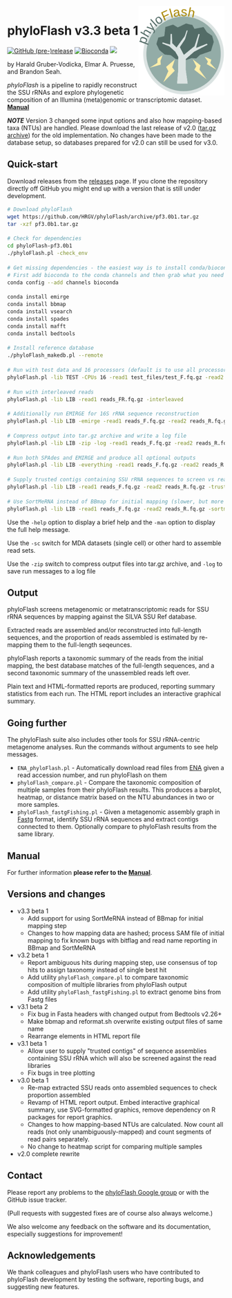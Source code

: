<img align="right" src="docs/phyloFlash_logo.png" width="200" alt="phyloFlash logo"/>

phyloFlash v3.3 beta 1
======================

[![GitHub (pre-)release](https://img.shields.io/github/release/HRGV/phyloflash/all.svg?label=Latest%20Version)]()
[![Bioconda](https://img.shields.io/conda/vn/Bioconda/phyloFlash.svg)](https://bioconda.github.io/recipes/phyloflash/README.html)
[![](https://img.shields.io/conda/dn/Bioconda/phyloflash.svg)](https://anaconda.org/bioconda/phyloflash/files)

by Harald Gruber-Vodicka, Elmar A. Pruesse, and Brandon Seah.

*phyloFlash* is a pipeline to rapidly reconstruct the SSU rRNAs and explore phylogenetic composition of an Illumina (meta)genomic or transcriptomic dataset. **[Manual](https://hrgv.github.io/phyloFlash)**

***NOTE*** Version 3 changed some input options and also how mapping-based taxa (NTUs) are handled. Please download the last release of v2.0 ([tar.gz archive](https://github.com/HRGV/phyloFlash/archive/v2.0-beta6.tar.gz)) for the old implementation. No changes have been made to the database setup, so databases prepared for v2.0 can still be used for v3.0.

Quick-start
-----------

Download releases from the [releases](https://github.com/HRGV/phyloFlash/releases) page. If you clone the repository directly off GitHub you might end up with a version that is still under development.

```bash
# Download phyloFlash
wget https://github.com/HRGV/phyloFlash/archive/pf3.0b1.tar.gz
tar -xzf pf3.0b1.tar.gz

# Check for dependencies
cd phyloFlash-pf3.0b1
./phyloFlash.pl -check_env

# Get missing dependencies - the easiest way is to install conda/bioconda - https://conda.io/miniconda.html
# First add bioconda to the conda channels and then grab what you need
conda config --add channels bioconda
 
conda install emirge
conda install bbmap
conda install vsearch
conda install spades
conda install mafft
conda install bedtools

# Install reference database
./phyloFlash_makedb.pl --remote

# Run with test data and 16 processors (default is to use all processors available)
phyloFlash.pl -lib TEST -CPUs 16 -read1 test_files/test_F.fq.gz -read2 test_files/test_R.fq.gz

# Run with interleaved reads
phyloFlash.pl -lib LIB -read1 reads_FR.fq.gz -interleaved

# Additionally run EMIRGE for 16S rRNA sequence reconstruction
phyloFlash.pl -lib LIB -emirge -read1 reads_F.fq.gz -read2 reads_R.fq.gz

# Compress output into tar.gz archive and write a log file
phyloFlash.pl -lib LIB -zip -log -read1 reads_F.fq.gz -read2 reads_R.fq.gz

# Run both SPAdes and EMIRGE and produce all optional outputs
phyloFlash.pl -lib LIB -everything -read1 reads_F.fq.gz -read2 reads_R.fq.gz

# Supply trusted contigs containing SSU rRNA sequences to screen vs reads
phyloFlash.pl -lib LIB -read1 reads_F.fq.gz -read2 reads_R.fq.gz -trusted contigs.fasta

# Use SortMeRNA instead of BBmap for initial mapping (slower, but more sensitive)
phyloFlash.pl -lib LIB -read1 reads_F.fq.gz -read2 reads_R.fq.gz -sortmerna
```

Use the `-help` option to display a brief help and the `-man` option to display the full help message.

Use the `-sc` switch for MDA datasets (single cell) or other hard to assemble read sets.

Use the `-zip` switch to compress output files into tar.gz archive, and `-log` to save run messages to a log file

Output
------

phyloFlash screens metagenomic or metatranscriptomic reads for SSU rRNA sequences by mapping against the SILVA SSU Ref database.

Extracted reads are assembled and/or reconstructed into full-length sequences, and the proportion of reads assembled is estimated by re-mapping them to the full-length seqeunces.

phyloFlash reports a taxonomic summary of the reads from the initial mapping, the best database matches of the full-length sequences, and a second taxonomic summary of the unassembled reads left over.

Plain text and HTML-formatted reports are produced, reporting summary statistics from each run. The HTML report includes an interactive graphical summary.

Going further
-------------

The phyloFlash suite also includes other tools for SSU rRNA-centric metagenome analyses. Run the commands without arguments to see help messages.

 * `ENA_phyloFlash.pl` - Automatically download read files from [ENA](https://www.ebi.ac.uk/ena) given a read accession number, and run phyloFlash on them
 * `phyloFlash_compare.pl` - Compare the taxonomic composition of multiple samples from their phyloFlash results. This produces a barplot, heatmap, or distance matrix based on the NTU abundances in two or more samples.
 * `phyloFlash_fastgFishing.pl` - Given a metagenomic assembly graph in [Fastg](http://fastg.sourceforge.net/) format, identify SSU rRNA sequences and extract contigs connected to them. Optionally compare to phyloFlash results from the same library.

Manual
------

For further information **please refer to the [Manual](https://hrgv.github.io/phyloFlash)**.

Versions and changes
--------------------

* v3.3 beta 1
  * Add support for using SortMeRNA instead of BBmap for initial mapping step
  * Changes to how mapping data are hashed; process SAM file of initial mapping to fix known bugs with bitflag and read name reporting in BBmap and SortMeRNA
* v3.2 beta 1
  * Report ambiguous hits during mapping step, use consensus of top hits to assign taxonomy instead of single best hit
  * Add utility `phyloFlash_compare.pl` to compare taxonomic composition of multiple libraries from phyloFlash output
  * Add utility `phyloFlash_fastgFishing.pl` to extract genome bins from Fastg files
* v3.1 beta 2
  * Fix bug in Fasta headers with changed output from Bedtools v2.26+
  * Make bbmap and reformat.sh overwrite existing output files of same name
  * Rearrange elements in HTML report file
* v3.1 beta 1
  * Allow user to supply "trusted contigs" of sequence assemblies containing SSU rRNA which will also be screened against the read libraries
  * Fix bugs in tree plotting
* v3.0 beta 1
  * Re-map extracted SSU reads onto assembled sequences to check proportion assembled
  * Revamp of HTML report output. Embed interactive graphical summary, use SVG-formatted graphics, remove dependency on R packages for report graphics.
  * Changes to how mapping-based NTUs are calculated. Now count all reads (not only unambiguously-mapped) and count segments of read pairs separately.
  * No change to heatmap script for comparing multiple samples
* v2.0 complete rewrite

Contact
-------

Please report any problems to the [phyloFlash Google group](https://groups.google.com/forum/#!forum/phyloflash) or with the GitHub issue tracker.

(Pull requests with suggested fixes are of course also always welcome.)

We also welcome any feedback on the software and its documentation, especially suggestions for improvement!

Acknowledgements
----------------

We thank colleagues and phyloFlash users who have contributed to phyloFlash development by testing the software, reporting bugs, and suggesting new features. 
